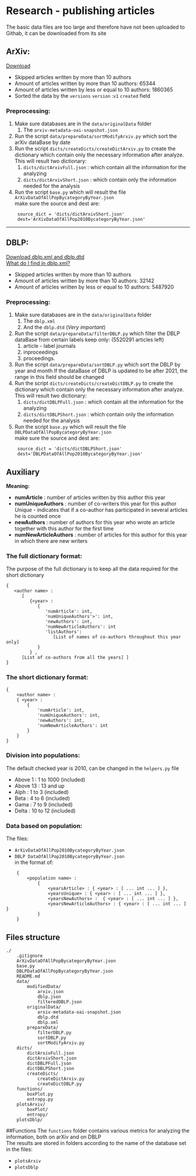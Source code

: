 # Research - publishing articles
The basic data files are too large and therefore have not been uploaded to Githab, it can be downloaded from its site

## ArXiv:
[Download](https://www.kaggle.com/Cornell-University/arxiv)
* Skipped articles written by more than 10 authors<br>
* Amount of articles written by more than 10 authors: 65344
* Amount of articles written by less or equal to 10 authors: 1860365
* Sorted the data by the `versions` `version` :`v1` `created` field


### Preprocessing:
1. Make sure databases are in the `data/originalData` folder
    1. The `arxiv-metadata-oai-snapshot.json`
2. Run the script `data/prepareData/sortModifyArxiv.py` which sort the arXiv dataBase by date
3. Run the script `dicts/createDicts/createDictArxiv.py` to create the dictionary which contain only the necessary information after analyze.
<br> This will result two dictionary:
   1. `dicts/dictArxivFull.json` : which contain all the information for the analyzing
   2. `dicts/dictArxivShort.json` : which contain only the information needed for the analysis
4. Run the script `base.py` which will result the file `ArXivDataOfAllPopBycategoryByYear.json`
   <br>make sure the source and dest are: 
   ```
    source_dict = 'dicts/dictArxivShort.json'
    dest='ArXivDataOfAllPop2010BycategoryByYear.json'
   ```
----------------------------
## DBLP:
[Download dblp.xml and dblp.dtd](https://dblp.org/xml/)
<br>[What do I find in dblp.xml?](https://dblp.org/faq/16154937.html)
* Skipped articles written by more than 10 authors<br>
* Amount of articles written by more than 10 authors: 32142
* Amount of articles written by less or equal to 10 authors: 5487920

### Preprocessing:
1. Make sure databases are in the `data/originalData` folder
    1. The `dblp.xml`
    2. And the `dblp.dtd` (*Very important*)
2. Run the script `data/prepareData/filterDBLP.py` which filter the DBLP dataBase from certain labels
   keep only:  (5520291 articles left)
   1. article - label journals
   2. inproceedings 
   3. proceedings.
3. Run the script `data/prepareData/sortDBLP.py` which sort the DBLP by year and month
   If the dataBase of DBLP is updated to be after 2021, the range in this field should be changed
4. Run the script `dicts/createDicts/createDictDBLP.py` to create the dictionary which contain only the necessary information after analyze.
<br> This will result two dictionary:
   1. `dicts/dictDBLPFull.json` : which contain all the information for the analyzing
   2. `dicts/dictDBLPShort.json` : which contain only the information needed for the analysis
5. Run the script `base.py` which will result the file `DBLPDataOfAllPopBycategoryByYear.json`
   <br>make sure the source and dest are: 
   ```
    source_dict = 'dicts/dictDBLPShort.json'
    dest='DBLPDataOfAllPop2010BycategoryByYear.json'
   ```

## Auxiliary
**Meaning:**
* **numArticle** : number of articles written by this author this year
* **numUniqueAuthors** : number of co-writers this year for this author
    <br>*Unique* - indicates that if a co-author has participated in several articles he is counted once
* **newAuthors** : number of authors for this year who wrote an article together with this author for the first time
* **numNewArticleAuthors** : number of articles for this author for this year in which there are new writers

### The full dictionary format:
The purpose of the full dictionary is to keep all the data required for the short dictionary
```
{ 
   <author name> :
      [
         {<year> : 
            {
               'numArticle': int, 
               'numUniqueAuthors'>': int,
               'newAuthors': int,
               'numNewArticleAuthors': int
               'listAuthors': 
                  [List of names of co-authors throughout this year only] 
            }
         } ,
      [List of co-authors from all the years] ]
}
```
### The short dictionary format:
```
{
    <author name> :
    { <year> :
        {
            'numArticle': int,
            'numUniqueAuthors': int,
            'newAuthors': int,
            'numNewArticleAuthors': int
        }
    }
}
```


### Division into populations:
The default checked year is 2010, can be changed in the `helpers.py` file
* Above 1 : 1 to 1000 (included)
* Above 13 : 13 and up
* Alph : 1 to 3 (included)
* Beta : 4 to 6 (included)
* Gama : 7 to 9 (included)
* Delta : 10 to 12 (included)

### Data based on population:
The files:<br>
* `ArXivDataOfAllPop2010BycategoryByYear.json`  
* `DBLP DataOfAllPop2010BycategoryByYear.json` 
<br>in the format of:
```
    {
        <population name> :
            {
                <yearsArticle> : { <year> : [ ... int ... ] },
                <yearsUnique> : { <year> : [ ... int ... ] },
                <yearsNewAuthors> :  { <year> : [ ... int ... ] },
                <yearsNewArticleAuthors> : { <year> : [ ... int ... ] }
            }
    }
```


## Files structure
```
./
    .gitignore
    ArXivDataOfAllPopBycategoryByYear.json
    base.py
    DBLPDataOfAllPopBycategoryByYear.json
    README.md
    data/
        modifiedData/
            arxiv.json
            dblp.json
            filteredDBLP.json
        originalData/
            arxiv-metadata-oai-snapshot.json
            dblp.dtd
            dblp.xml
        prepareData/
            filterDBLP.py
            sortDBLP.py
            sortModifyArxiv.py
    dicts/
        dictArxivFull.json
        dictArxivShort.json
        dictDBLPFull.json
        dictDBLPShort.json
        createDicts/
            createDictArxiv.py
            createDictDBLP.py
    functions/
        boxPlot.py
        entropy.py
    plotsArxiv/
        boxPlot/  
        entropy/  
    plotsDblp/
```

##Functions
The `functions` folder contains various metrics for analyzing the information, both on arXiv and on DBLP
<br>The results are stored in folders according to the name of the database set in the files:
* `plotsArxiv`
* `plotsDblp`
